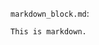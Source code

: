 <!-- >>>>>> BEGIN GENERATED FILE (include): SOURCE test/include/templates/markdown_block_markdown.md -->
<!-- >>>>>> BEGIN INCLUDED FILE (markdown): SOURCE test/include/includes/markdown_block.md -->
```markdown_block.md```:
```markdown
This is markdown.
```
<!-- <<<<<< END INCLUDED FILE (markdown): SOURCE test/include/includes/markdown_block.md -->
<!-- <<<<<< END GENERATED FILE (include): SOURCE test/include/templates/markdown_block_markdown.md -->
